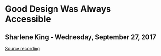 # Good Design Was Always Accessible
## Sharlene King - Wednesday, September 27, 2017
[Source recording](https://www.youtube.com/watch?v=rAGIst5L2rY)


